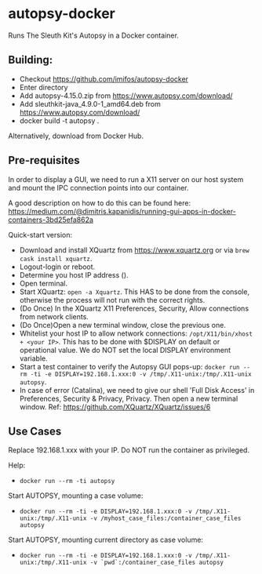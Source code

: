 # autopsy-docker

Runs The Sleuth Kit's Autopsy in a Docker container.

## Building:

  * Checkout https://github.com/imifos/autopsy-docker
  * Enter directory
  * Add autopsy-4.15.0.zip from https://www.autopsy.com/download/
  * Add sleuthkit-java_4.9.0-1_amd64.deb from https://www.autopsy.com/download/
  * docker build -t autopsy .

Alternatively, download from Docker Hub.
   
## Pre-requisites 

In order to display a GUI, we need to run a X11 server on our host system and mount the IPC connection points into our container. 

A good description on how to do this can be found here: https://medium.com/@dimitris.kapanidis/running-gui-apps-in-docker-containers-3bd25efa862a

Quick-start version:

  * Download and install XQuartz from https://www.xquartz.org or via ```brew cask install xquartz```.
  * Logout-login or reboot. 
  * Determine you host IP address (<your IP>).
  * Open terminal.
  * Start XQuartz: ```open -a Xquartz```. This HAS to be done from the console, otherwise the process will not run with the correct rights.
  * (Do Once) In the XQuartz X11 Preferences, Security, Allow connections from network clients.
  * (Do Once)Open a new terminal window, close the previous one.
  * Whitelist your host IP to allow network connections: ```/opt/X11/bin/xhost + <your IP>```. This has to be done with $DISPLAY on default or operational value. We do NOT set the local DISPLAY environment variable.
  * Start a test container to verify the Autopsy GUI pops-up: ```docker run --rm -ti -e DISPLAY=192.168.1.xxx:0 -v /tmp/.X11-unix:/tmp/.X11-unix autopsy```.
  * In case of error (Catalina), we need to give our shell 'Full Disk Access' in Preferences, Security & Privacy, Privacy. Then open a new terminal window. Ref: https://github.com/XQuartz/XQuartz/issues/6

## Use Cases

Replace 192.168.1.xxx with your IP. Do NOT run the container as privileged.

Help:
  * ```docker run --rm -ti autopsy```

Start AUTOPSY, mounting a case volume:
  * ```docker run --rm -ti -e DISPLAY=192.168.1.xxx:0 -v /tmp/.X11-unix:/tmp/.X11-unix -v /myhost_case_files:/container_case_files autopsy```

Start AUTOPSY, mounting current directory as case volume:
  * ```docker run --rm -ti -e DISPLAY=192.168.1.xxx:0 -v /tmp/.X11-unix:/tmp/.X11-unix -v `pwd`:/container_case_files autopsy```
